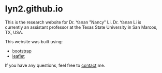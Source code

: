 # lyn2.github.io

This is the research website for Dr. Yanan "Nancy" Li. Dr. Yanan Li is currently an assistant professor at the Texas State University in San Marcos, TX, USA.

This website was built using:

* [bootstrap](https://getbootstrap.com/docs/3.3/)
* [leaflet](https://leafletjs.com/)

If you have any questions, feel free to [contact](mailto:y_l122@txstate.edu) me.